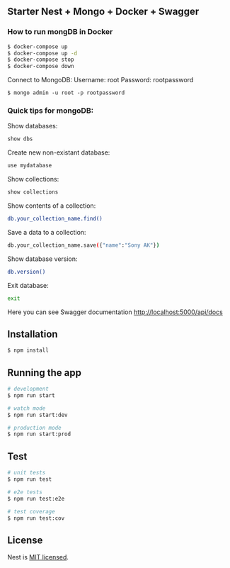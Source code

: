 ## Starter Nest + Mongo + Docker + Swagger

### How to run mongDB in Docker 
```bash
$ docker-compose up
$ docker-compose up -d
$ docker-compose stop
$ docker-compose down
```
Connect to MongoDB: 
Username: root
Password: rootpassword
```
$ mongo admin -u root -p rootpassword
```
### Quick tips for mongoDB:
Show databases:
```bash
show dbs
```
Create new non-existant database:
```bash
use mydatabase
```
Show collections:
```bash
show collections
```
Show contents of a collection:
```bash
db.your_collection_name.find()
```
Save a data to a collection:
```bash
db.your_collection_name.save({"name":"Sony AK"})
```
Show database version:
```bash
db.version()
```
Exit database:
```bash
exit
```
<p align="">Here you can see Swagger documentation
  <a href="http://localhost:5000/api/docs" target="blank">http://localhost:5000/api/docs</a>
</p>



## Installation

```bash
$ npm install
```

## Running the app

```bash
# development
$ npm run start

# watch mode
$ npm run start:dev

# production mode
$ npm run start:prod
```

## Test

```bash
# unit tests
$ npm run test

# e2e tests
$ npm run test:e2e

# test coverage
$ npm run test:cov
```

## License

Nest is [MIT licensed](LICENSE).
